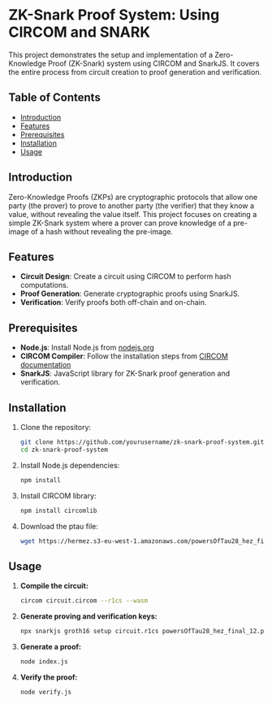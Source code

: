 # ZK-Snark Proof System: Using CIRCOM and SNARK

This project demonstrates the setup and implementation of a Zero-Knowledge Proof (ZK-Snark) system using CIRCOM and SnarkJS. It covers the entire process from circuit creation to proof generation and verification.

## Table of Contents

- [Introduction](#introduction)
- [Features](#features)
- [Prerequisites](#prerequisites)
- [Installation](#installation)
- [Usage](#usage)

## Introduction

Zero-Knowledge Proofs (ZKPs) are cryptographic protocols that allow one party (the prover) to prove to another party (the verifier) that they know a value, without revealing the value itself. This project focuses on creating a simple ZK-Snark system where a prover can prove knowledge of a pre-image of a hash without revealing the pre-image.

## Features

- **Circuit Design**: Create a circuit using CIRCOM to perform hash computations.
- **Proof Generation**: Generate cryptographic proofs using SnarkJS.
- **Verification**: Verify proofs both off-chain and on-chain.

## Prerequisites

- **Node.js**: Install Node.js from [nodejs.org](https://nodejs.org/)
- **CIRCOM Compiler**: Follow the installation steps from [CIRCOM documentation](https://docs.circom.io/getting-started/installation/)
- **SnarkJS**: JavaScript library for ZK-Snark proof generation and verification.

## Installation

1. Clone the repository:
    ```bash
    git clone https://github.com/yourusername/zk-snark-proof-system.git
    cd zk-snark-proof-system
    ```

2. Install Node.js dependencies:
    ```bash
    npm install
    ```

3. Install CIRCOM library:
    ```bash
    npm install circomlib
    ```

4. Download the ptau file:
    ```bash
    wget https://hermez.s3-eu-west-1.amazonaws.com/powersOfTau28_hez_final_12.ptau
    ```

## Usage

1. **Compile the circuit:**
    ```bash
    circom circuit.circom --r1cs --wasm
    ```

2. **Generate proving and verification keys:**
    ```bash
    npx snarkjs groth16 setup circuit.r1cs powersOfTau28_hez_final_12.ptau circuit_0000.zkey
    ```

3. **Generate a proof:**
    ```bash
    node index.js
    ```

4. **Verify the proof:**
    ```bash
    node verify.js
    ```
